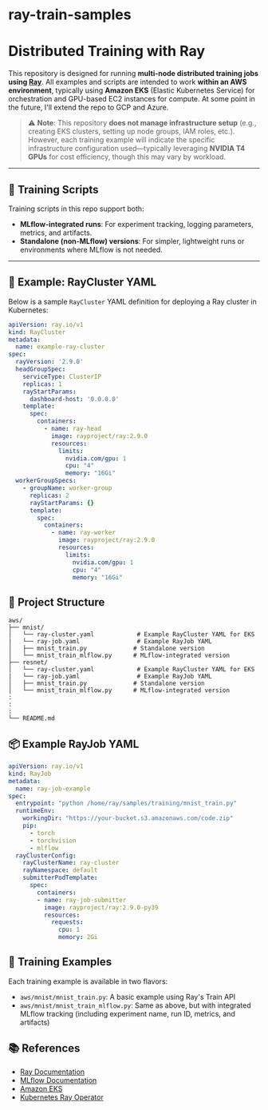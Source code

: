# ray-train-samples
# Distributed Training with Ray

This repository is designed for running **multi-node distributed training jobs using [Ray](https://www.ray.io/)**. All examples and scripts are intended to work **within an AWS environment**, typically using **Amazon EKS** (Elastic Kubernetes Service) for orchestration and GPU-based EC2 instances for compute. At some point in the future, I'll extend the repo to GCP and Azure. 

> ⚠️ **Note**: This repository **does not manage infrastructure setup** (e.g., creating EKS clusters, setting up node groups, IAM roles, etc.). However, each training example will indicate the specific infrastructure configuration used—typically leveraging **NVIDIA T4 GPUs** for cost efficiency, though this may vary by workload.

---

## 🧪 Training Scripts

Training scripts in this repo support both:

- **MLflow-integrated runs**: For experiment tracking, logging parameters, metrics, and artifacts.
- **Standalone (non-MLflow) versions**: For simpler, lightweight runs or environments where MLflow is not needed.

---

## 📄 Example: RayCluster YAML

Below is a sample `RayCluster` YAML definition for deploying a Ray cluster in Kubernetes:

```yaml
apiVersion: ray.io/v1
kind: RayCluster
metadata:
  name: example-ray-cluster
spec:
  rayVersion: '2.9.0'
  headGroupSpec:
    serviceType: ClusterIP
    replicas: 1
    rayStartParams:
      dashboard-host: '0.0.0.0'
    template:
      spec:
        containers:
          - name: ray-head
            image: rayproject/ray:2.9.0
            resources:
              limits:
                nvidia.com/gpu: 1
                cpu: "4"
                memory: "16Gi"
  workerGroupSpecs:
    - groupName: worker-group
      replicas: 2
      rayStartParams: {}
      template:
        spec:
          containers:
            - name: ray-worker
              image: rayproject/ray:2.9.0
              resources:
                limits:
                  nvidia.com/gpu: 1
                  cpu: "4"
                  memory: "16Gi"
```

## 📁 Project Structure

```
aws/
├── mnist/
│   └── ray-cluster.yaml            # Example RayCluster YAML for EKS
|   └── ray-job.yaml                # Example RayJob YAML
│   ├── mnist_train.py             # Standalone version
│   └── mnist_train_mlflow.py      # MLflow-integrated version
├── resnet/
│   └── ray-cluster.yaml            # Example RayCluster YAML for EKS
|   └── ray-job.yaml                # Example RayJob YAML
│   ├── mnist_train.py             # Standalone version
│   └── mnist_train_mlflow.py      # MLflow-integrated version
:
:
:
└── README.md
```

## 📦 Example RayJob YAML

```yaml
apiVersion: ray.io/v1
kind: RayJob
metadata:
  name: ray-job-example
spec:
  entrypoint: "python /home/ray/samples/training/mnist_train.py"
  runtimeEnv:
    workingDir: "https://your-bucket.s3.amazonaws.com/code.zip"
    pip:
      - torch
      - torchvision
      - mlflow
  rayClusterConfig:
    rayClusterName: ray-cluster
    rayNamespace: default
    submitterPodTemplate:
      spec:
        containers:
        - name: ray-job-submitter
          image: rayproject/ray:2.9.0-py39
          resources:
            requests:
              cpu: 1
              memory: 2Gi
```

## 🧪 Training Examples

Each training example is available in two flavors:

- `aws/mnist/mnist_train.py`: A basic example using Ray's Train API
- `aws/mnist/mnist_train_mlflow.py`: Same as above, but with integrated MLflow tracking (including experiment name, run ID, metrics, and artifacts)

## 📚 References

- [Ray Documentation](https://docs.ray.io/en/latest/)
- [MLflow Documentation](https://mlflow.org/docs/latest/index.html)
- [Amazon EKS](https://docs.aws.amazon.com/eks/)
- [Kubernetes Ray Operator](https://docs.ray.io/en/latest/cluster/kubernetes/index.html)
```


